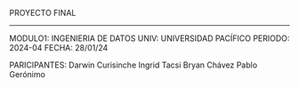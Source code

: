 PROYECTO FINAL 
**************

MODULO1: INGENIERIA DE DATOS
UNIV: UNIVERSIDAD PACÍFICO
PERIODO: 2024-04
FECHA: 28/01/24

PARICIPANTES:
Darwin Curisinche
Ingrid Tacsi
Bryan Chávez
Pablo Gerónimo
